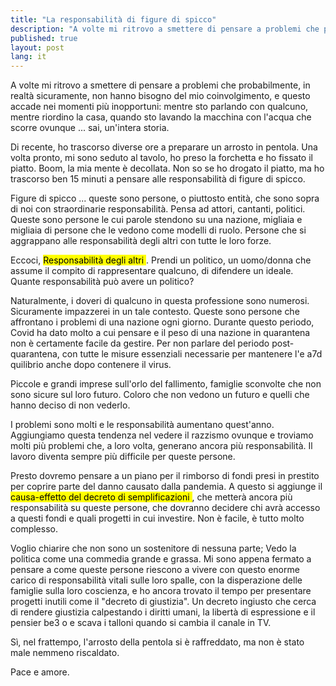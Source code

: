 ```yaml
---
title: "La responsabilità di figure di spicco"
description: "A volte mi ritrovo a smettere di pensare a problemi che probabilmente, in realtà sicuramente, non hanno bisogno del mio coinvolgimento e ..."
published: true
layout: post
lang: it
---
```


A volte mi ritrovo a smettere di pensare a problemi che probabilmente, in realtà sicuramente, non hanno bisogno del mio coinvolgimento, e questo accade nei momenti più inopportuni: mentre sto parlando con qualcuno, mentre riordino la casa, quando sto lavando la macchina con l'acqua che scorre ovunque ... sai, un'intera storia.

Di recente, ho trascorso diverse ore a preparare un arrosto in pentola. Una volta pronto, mi sono seduto al tavolo, ho preso la forchetta e ho fissato il piatto. Boom, la mia mente è decollata. Non so se ho drogato il piatto, ma ho trascorso ben 15 minuti a pensare alle responsabilità di figure di spicco.

Figure di spicco ... queste sono persone, o piuttosto entità, che sono sopra di noi con straordinarie responsabilità. Pensa ad attori, cantanti, politici. Queste sono persone le cui parole stendono su una nazione, migliaia e migliaia di persone che le vedono come modelli di ruolo. Persone che si aggrappano alle responsabilità degli altri con tutte le loro forze.

Eccoci, <Mark> Responsabilità degli altri </MARK>. Prendi un politico, un uomo/donna che assume il compito di rappresentare qualcuno, di difendere un ideale. Quante responsabilità può avere un politico?

Naturalmente, i doveri di qualcuno in questa professione sono numerosi. Sicuramente impazzerei in un tale contesto. Queste sono persone che affrontano i problemi di una nazione ogni giorno. Durante questo periodo, Covid ha dato molto a cui pensare e il peso di una nazione in quarantena non è certamente facile da gestire. Per non parlare del periodo post-quarantena, con tutte le misure essenziali necessarie per mantenere l'e
a7d
quilibrio anche dopo contenere il virus.

Piccole e grandi imprese sull'orlo del fallimento, famiglie sconvolte che non sono sicure sul loro futuro. Coloro che non vedono un futuro e quelli che hanno deciso di non vederlo.

I problemi sono molti e le responsabilità aumentano quest'anno. Aggiungiamo questa tendenza nel vedere il razzismo ovunque e troviamo molti più problemi che, a loro volta, generano ancora più responsabilità. Il lavoro diventa sempre più difficile per queste persone.

Presto dovremo pensare a un piano per il rimborso di fondi presi in prestito per coprire parte del danno causato dalla pandemia. A questo si aggiunge il <MARK> causa-effetto del decreto di semplificazioni </MARK>, che metterà ancora più responsabilità su queste persone, che dovranno decidere chi avrà accesso a questi fondi e quali progetti in cui investire. Non è facile, è tutto molto complesso.

Voglio chiarire che non sono un sostenitore di nessuna parte; Vedo la politica come una commedia grande e grassa. Mi sono appena fermato a pensare a come queste persone riescono a vivere con questo enorme carico di responsabilità vitali sulle loro spalle, con la disperazione delle famiglie sulla loro coscienza, e ho ancora trovato il tempo per presentare progetti inutili come il "decreto di giustizia". Un decreto ingiusto che cerca di rendere giustizia calpestando i diritti umani, la libertà di espressione e il pensier
be3
o e scava i talloni quando si cambia il canale in TV.

Sì, nel frattempo, l'arrosto della pentola si è raffreddato, ma non è stato male nemmeno riscaldato.

Pace e amore.

